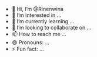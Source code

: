 - 👋 Hi, I’m @Rinenwina
- 👀 I’m interested in ...
- 🌱 I’m currently learning ...
- 💞️ I’m looking to collaborate on ...
- 📫 How to reach me ...
- 😄 Pronouns: ...
- ⚡ Fun fact: ...

<!---
Rinenwina/Rinenwina is a ✨ special ✨ repository because its `README.md` (this file) appears on your GitHub profile.
You can click the Preview link to take a look at your changes.
--->
